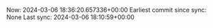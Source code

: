 Now: 2024-03-06 18:36:20.657336+00:00 Earliest commit since sync: None Last sync: 2024-03-06 18:10:59+00:00
